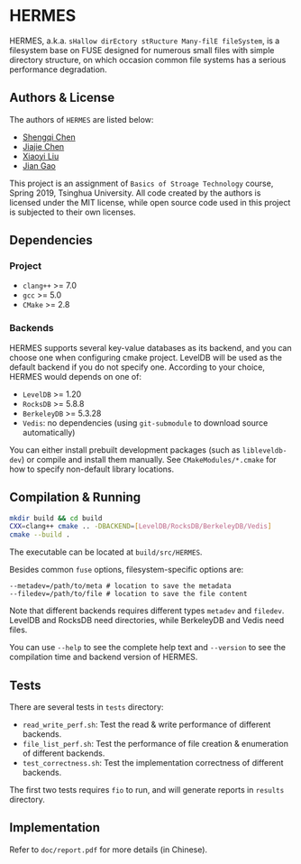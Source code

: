 # HERMES

HERMES, a.k.a. `sHallow dirEctory stRucture Many-filE fileSystem`, is a filesystem base on FUSE designed for numerous small files with simple directory structure, on which occasion common file systems has a serious performance degradation.

## Authors & License

The authors of `HERMES` are listed below:

* [Shengqi Chen](https://github.com/Harry-Chen)
* [Jiajie Chen](https://github.com/jiegec)
* [Xiaoyi Liu](https://github.com/CircuitCoder)
* [Jian Gao](https://github.com/IcicleF)

This project is an assignment of `Basics of Stroage Technology` course, Spring 2019, Tsinghua University. All code created by the authors is licensed under the MIT license, while open source code used in this project is subjected to their own licenses.

## Dependencies

### Project

* `clang++` >= 7.0
* `gcc` >= 5.0
* `CMake` >= 2.8

### Backends

HERMES supports several key-value databases as its backend, and you can choose one when configuring cmake project. 
LevelDB will be used as the default backend if you do not specify one. According to your choice, HERMES would depends on one of:

* `LevelDB` >= 1.20
* `RocksDB` >= 5.8.8
* `BerkeleyDB` >= 5.3.28
* `Vedis`: no dependencies (using `git-submodule` to download source automatically)

You can either install prebuilt development packages (such as `libleveldb-dev`) or compile and install them manually.
See `CMakeModules/*.cmake` for how to specify non-default library locations.

## Compilation & Running

```bash
mkdir build && cd build
CXX=clang++ cmake .. -DBACKEND=[LevelDB/RocksDB/BerkeleyDB/Vedis]
cmake --build .
```

The executable can be located at `build/src/HERMES`. 

Besides common `fuse` options, filesystem-specific options are:

```text
--metadev=/path/to/meta # location to save the metadata
--filedev=/path/to/file # location to save the file content
```

Note that different backends requires different types `metadev` and `filedev`.
LevelDB and RocksDB need directories, while BerkeleyDB and Vedis need files.

You can use `--help` to see the complete help text and `--version` to see the compilation time and backend version of HERMES.

## Tests

There are several tests in `tests` directory:

* `read_write_perf.sh`: Test the read & write performance of different backends.
* `file_list_perf.sh`: Test the performance of file creation & enumeration of different backends.
* `test_correctness.sh`: Test the implementation correctness of different backends.

The first two tests requires `fio` to run, and will generate reports in `results` directory.

## Implementation

Refer to `doc/report.pdf` for more details (in Chinese).
